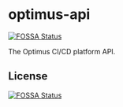 # optimus-api
[![FOSSA Status](https://app.fossa.io/api/projects/git%2Bgithub.com%2Fcloudflavor%2Foptimus-api.svg?type=shield)](https://app.fossa.io/projects/git%2Bgithub.com%2Fcloudflavor%2Foptimus-api?ref=badge_shield)

The Optimus CI/CD platform API.


## License
[![FOSSA Status](https://app.fossa.io/api/projects/git%2Bgithub.com%2Fcloudflavor%2Foptimus-api.svg?type=large)](https://app.fossa.io/projects/git%2Bgithub.com%2Fcloudflavor%2Foptimus-api?ref=badge_large)